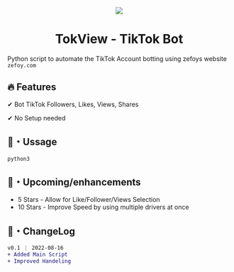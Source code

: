  <p align="center"> 
  <kbd>
<img src="https://user-images.githubusercontent.com/74594229/184976226-89539f95-721d-4a44-9ef8-56b48c533078.png"></img>
  </kbd>
</p>
<h1 align="center">
  TokView - TikTok Bot
</h1>

Python script to automate the TikTok Account botting using zefoys website ```zefoy.com```

## :fire: Features

✔ Bot TikTok Followers, Likes, Views, Shares

✔ No Setup needed

## 🚀・Ussage

```
python3 
```

## 🎉・Upcoming/enhancements

- 5 Stars - Allow for Like/Follower/Views Selection
- 10 Stars - Improve Speed by using multiple drivers at once

## 💭・ChangeLog

```diff
v0.1 ⋮ 2022-08-16
+ Added Main Script
+ Improved Handeling
```
